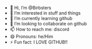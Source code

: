 - 👋 Hi, I’m @Birbsters
- 👀 I’m interested in stuff and things
- 🌱 I’m currently learning github
- 💞️ I’m looking to collaborate on github
- 📫 How to reach me: discord
- 😄 Pronouns: he/Him
- ⚡ Fun fact: I LOVE GITHUB!!

<!---
Birbsters/Birbsters is a ✨ special ✨ repository because its `README.md` (this file) appears on your GitHub profile.
You can click the Preview link to take a look at your changes.
--->

